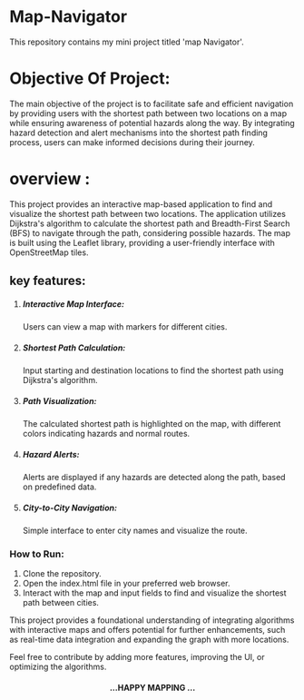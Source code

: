 # Map-Navigator
This repository contains my mini project titled 'map Navigator'.
# Objective Of Project:
The main objective of the project is to facilitate safe and efficient navigation by 
providing users with the shortest path between two locations on a map while 
ensuring awareness of potential hazards along the way. By integrating hazard 
detection and alert mechanisms into the shortest path finding process, users can 
make informed decisions during their journey.
# overview :
This project provides an interactive map-based application to find and visualize the shortest path between two locations. The application utilizes Dijkstra's algorithm to calculate the shortest path and Breadth-First Search (BFS) to navigate through the path, considering possible hazards. The map is built using the Leaflet library, providing a user-friendly interface with OpenStreetMap tiles.
## key features:
<html>
  <body>
    <ol>
      <li><h5>Interactive Map Interface:</h5><p>Users can view a map with markers for different cities.</p></li>
      <li><h5>Shortest Path Calculation:</h5><p>Input starting and destination locations to find the shortest path using Dijkstra's algorithm.</p></li>
      <li><h5>Path Visualization:</h5><p> The calculated shortest path is highlighted on the map, with different colors indicating hazards and normal routes.</p></li>
      <li><h5>Hazard Alerts:</h5><p>Alerts are displayed if any hazards are detected along the path, based on predefined data.</p></li>
      <li><h5>City-to-City Navigation: </h5><p> Simple interface to enter city names and visualize the route.</p></li>
    </ol>
     <h3>How to Run:</h3>
  <ol>
    <li>Clone the repository.</li>
    <li>Open the index.html file in your preferred web browser.</li>
    <li>Interact with the map and input fields to find and visualize the shortest path between cities.</li>
  </ol>
    <p>This project provides a foundational understanding of integrating algorithms with interactive maps and offers potential for further enhancements, such as real-time data integration and expanding the graph with more locations.</p>
    <p>Feel free to contribute by adding more features, improving the UI, or optimizing the algorithms. </p>
    <h4> <center>...HAPPY MAPPING ...</center></h4>
  </body>
</html>
